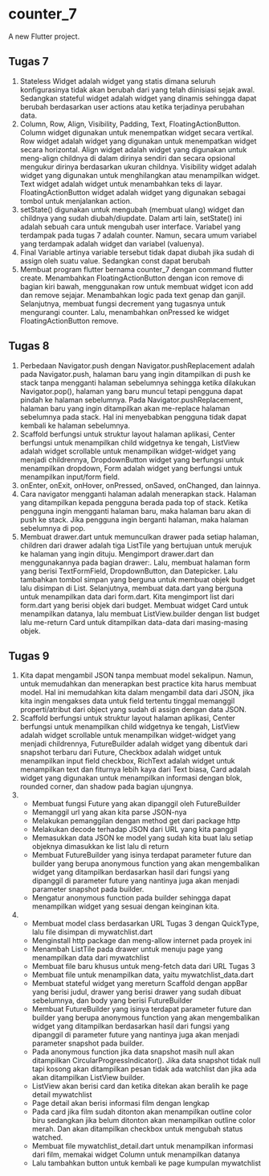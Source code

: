 # counter_7

A new Flutter project.

## Tugas 7
1. Stateless Widget adalah widget yang statis dimana seluruh konfigurasinya tidak akan berubah dari yang telah diinisiasi sejak awal. Sedangkan stateful widget adalah widget yang dinamis sehingga dapat berubah berdasarkan user actions atau ketika terjadinya perubahan data.
2. Column, Row, Align, Visibility, Padding, Text, FloatingActionButton. Column widget digunakan untuk menempatkan widget secara vertikal. Row widget adalah widget yang digunakan untuk menempatkan widget secara horizontal. Align widget adalah widget yang digunakan untuk meng-align childnya di dalam dirinya sendiri dan secara opsional mengukur dirinya berdasarkan ukuran childnya. Visibility widget adalah widget yang digunakan untuk menghilangkan atau menampilkan widget. Text widget adalah widget untuk menambahkan teks di layar. FloatingActionButton widget adalah widget yang digunakan sebagai tombol untuk menjalankan action.
3. setState() digunakan untuk mengubah (membuat ulang) widget dan childnya yang sudah diubah/diupdate. Dalam arti lain, setState() ini adalah sebuah cara untuk mengubah user interface. Variabel yang terdampak pada tugas 7 adalah counter. Namun, secara umum variabel yang terdampak adalah widget dan variabel (valuenya).
4. Final Variable artinya variable tersebut tidak dapat diubah jika sudah di assign oleh suatu value. Sedangkan const dapat berubah
5. Membuat program flutter bernama counter_7 dengan command flutter create. Menambahkan FloatingActionButton dengan icon remove di bagian kiri bawah, menggunakan row untuk membuat widget icon add dan remove sejajar. Menambahkan logic pada text genap dan ganjil. Selanjutnya, membuat fungsi decrement yang tugasnya untuk mengurangi counter. Lalu, menambahkan onPressed ke widget FloatingActionButton remove.

## Tugas 8
1. Perbedaan Navigator.push dengan Navigator.pushReplacement adalah pada Navigator.push, halaman baru yang ingin ditampilkan di push ke stack tanpa mengganti halaman sebelumnya sehingga ketika dilakukan Navigator.pop(), halaman yang baru muncul tetapi pengguna dapat pindah ke halaman sebelumnya. Pada Navigator.pushReplacement, halaman baru yang ingin ditampilkan akan me-replace halaman sebelumnya pada stack. Hal ini menyebabkan pengguna tidak dapat kembali ke halaman sebelumnya.
2. Scaffold berfungsi untuk struktur layout halaman aplikasi, Center berfungsi untuk menampilkan child widgetnya ke tengah, ListView adalah widget scrollable untuk menampilkan widget-widget yang menjadi childrennya, DropdownButton widget yang berfungsi untuk menampilkan dropdown, Form adalah widget yang berfungsi untuk menampilkan input/form field.
3. onEnter, onExit, onHover, onPressed, onSaved, onChanged, dan lainnya.
4. Cara navigator mengganti halaman adalah menerapkan stack. Halaman yang ditampilkan kepada pengguna berada pada top of stack. Ketika pengguna ingin mengganti halaman baru, maka halaman baru akan di push ke stack. Jika pengguna ingin berganti halaman, maka halaman sebelumnya di pop.
5. Membuat drawer.dart untuk memunculkan drawer pada setiap halaman, children dari drawer adalah tiga ListTile yang bertujuan untuk merujuk ke halaman yang ingin dituju. Mengimport drawer.dart dan menggunakannya pada bagian drawer:. Lalu, membuat halaman form yang berisi TextFormField, DropdownButton, dan Datepicker. Lalu tambahkan tombol simpan yang berguna untuk membuat objek budget lalu disimpan di List. Selanjutnya, membuat data.dart yang berguna untuk menampilkan data dari form.dart. Kita mengimport list dari form.dart yang berisi objek dari budget. Membuat widget Card untuk menampilkan datanya, lalu membuat ListView.builder dengan list budget lalu me-return Card untuk ditampilkan data-data dari masing-masing objek.

## Tugas 9
1.  Kita dapat mengambil JSON tanpa membuat model sekalipun. Namun, untuk memudahkan dan menerapkan best practice kita harus membuat model. Hal ini memudahkan kita dalam mengambil data dari JSON, jika kita ingin mengakses data untuk field tertentu tinggal memanggil properti/atribut dari object yang sudah di assign dengan data JSON.
2. Scaffold berfungsi untuk struktur layout halaman aplikasi, Center berfungsi untuk menampilkan child widgetnya ke tengah, ListView adalah widget scrollable untuk menampilkan widget-widget yang menjadi childrennya, FutureBuilder adalah widget yang dibentuk dari snapshot terbaru dari Future, Checkbox adalah widget untuk menampilkan input field checkbox, RichText adalah widget untuk menampilkan text dan fiturnya lebih kaya dari Text biasa, Card adalah widget yang digunakan untuk menampilkan informasi dengan blok, rounded corner, dan shadow pada bagian ujungnya.
3. - Membuat fungsi Future yang akan dipanggil oleh FutureBuilder
   - Memanggil url yang akan kita parse JSON-nya
   - Melakukan pemanggilan dengan method get dari package http
   - Melakukan decode terhadap JSON dari URL yang kita panggil
   - Memasukkan data JSON ke model yang sudah kita buat lalu setiap objeknya dimasukkan ke list lalu di return
   - Membuat FutureBuilder yang isinya terdapat parameter future dan builder yang berupa anonymous function yang akan mengembalikan widget yang ditampilkan berdasarkan      hasil dari fungsi yang dipanggil di parameter future yang nantinya juga akan menjadi parameter snapshot pada builder.
   - Mengatur anonymous function pada builder sehingga dapat menampilkan widget yang sesuai dengan keinginan kita.
4. - Membuat model class berdasarkan URL Tugas 3 dengan QuickType, lalu file disimpan di mywatchlist.dart
   - Menginstall http package dan meng-allow internet pada proyek ini
   - Menambah ListTile pada drawer untuk menuju page yang menampilkan data dari mywatchlist
   - Membuat file baru khusus untuk meng-fetch data dari URL Tugas 3
   - Membuat file untuk menampilkan data, yaitu mywatchlist_data.dart
   - Membuat stateful widget yang mereturn Scaffold dengan appBar yang berisi judul, drawer yang berisi drawer yang sudah dibuat sebelumnya, dan body yang berisi
     FutureBuilder
   - Membuat FutureBuilder yang isinya terdapat parameter future dan builder yang berupa anonymous function yang akan mengembalikan widget yang ditampilkan berdasarkan      hasil dari fungsi yang dipanggil di parameter future yang nantinya juga akan menjadi parameter snapshot pada builder.
   - Pada anonymous function jika data snapshot masih null akan ditampilkan CircularProgressIndicator(). Jika data snapshot tidak null tapi kosong akan ditampilkan
     pesan tidak ada watchlist dan jika ada akan ditampilkan ListView builder.
   - ListView akan berisi card dan ketika ditekan akan beralih ke page detail mywatchlist
   - Page detail akan berisi informasi film dengan lengkap
   - Pada card jika film sudah ditonton akan menampilkan outline color biru sedangkan jika belum ditonton akan menampilkan outline color merah. Dan akan ditampilkan
     checkbox untuk mengubah status watched.
   - Membuat file mywatchlist_detail.dart untuk menampilkan informasi dari film, memakai widget Column untuk menampilkan datanya
   - Lalu tambahkan button untuk kembali ke page kumpulan mywatchlist
